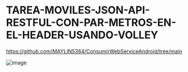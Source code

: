 # TAREA-MOVILES-JSON-API-RESTFUL-CON-PAR-METROS-EN-EL-HEADER-USANDO-VOLLEY

https://github.com/MAYLIN5364/ConsumirWebServiceAndroid/tree/main


![image](https://user-images.githubusercontent.com/119389773/211950431-11298206-8ba9-473a-8513-3d5789ef1f80.png)
